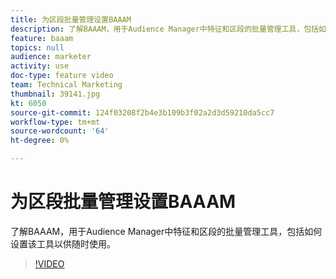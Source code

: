 ```yaml
---
title: 为区段批量管理设置BAAAM
description: 了解BAAAM，用于Audience Manager中特征和区段的批量管理工具，包括如何设置该工具以供随时使用。
feature: baaam
topics: null
audience: marketer
activity: use
doc-type: feature video
team: Technical Marketing
thumbnail: 39141.jpg
kt: 6050
source-git-commit: 124f03208f2b4e3b109b3f02a2d3d59210da5cc7
workflow-type: tm+mt
source-wordcount: '64'
ht-degree: 0%

---
```



# 为区段批量管理设置BAAAM

了解BAAAM，用于Audience Manager中特征和区段的批量管理工具，包括如何设置该工具以供随时使用。

>[!VIDEO](https://video.tv.adobe.com/v/39141/?quality=12&learn=on)
